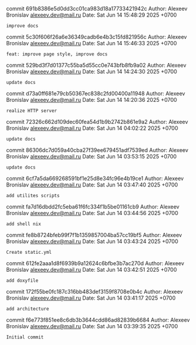 commit 691b8386e5d0dd3cc01ca983d18a17733421942c
Author: Alexeev Bronislav <alexeev.dev@mail.ru>
Date:   Sat Jun 14 15:48:29 2025 +0700

    improve docs

commit 5c30f606f26a6e36349cadb6e4b3c15fd821956c
Author: Alexeev Bronislav <alexeev.dev@mail.ru>
Date:   Sat Jun 14 15:46:33 2025 +0700

    feat: improve page style, improve docs

commit 529bd3f7d01377c55ba5d55cc0e743bfb8fb9a02
Author: Alexeev Bronislav <alexeev.dev@mail.ru>
Date:   Sat Jun 14 14:24:30 2025 +0700

    update docs

commit d73a0ff681e79cb50367ec838c2fd00400a11948
Author: Alexeev Bronislav <alexeev.dev@mail.ru>
Date:   Sat Jun 14 14:20:36 2025 +0700

    realize HTTP server

commit 72326c662d109dec60fea54d1b9b2742b861e9a2
Author: Alexeev Bronislav <alexeev.dev@mail.ru>
Date:   Sat Jun 14 04:02:22 2025 +0700

    update docs

commit 86306dc7d059a40cba27f39ee679451adf7539ed
Author: Alexeev Bronislav <alexeev.dev@mail.ru>
Date:   Sat Jun 14 03:53:15 2025 +0700

    update docs

commit 6cf7a5da669268591bf1e25d8e34fc96e4b19ce1
Author: Alexeev Bronislav <alexeev.dev@mail.ru>
Date:   Sat Jun 14 03:47:40 2025 +0700

    add utilites scripts

commit fa7d16dbdd2fc5eba61f6fc334f1b5be01161cb9
Author: Alexeev Bronislav <alexeev.dev@mail.ru>
Date:   Sat Jun 14 03:44:56 2025 +0700

    add shell nix

commit fe8b8724bfeb99f7f1b1359857004ba57cc19bf5
Author: Alexeev Bronislav <alexeev.dev@mail.ru>
Date:   Sat Jun 14 03:43:24 2025 +0700

    Create static.yml

commit 612fe2aaa1d8f6939b9a12624c6bfbe3b7ac270d
Author: Alexeev Bronislav <alexeev.dev@mail.ru>
Date:   Sat Jun 14 03:42:51 2025 +0700

    add doxyfile

commit 172f55be0fc187c316bb483def3159f8708e0b4c
Author: Alexeev Bronislav <alexeev.dev@mail.ru>
Date:   Sat Jun 14 03:41:17 2025 +0700

    add architecture

commit f6e773f851ee8c6db3b3644cdd86ad82839b6684
Author: Alexeev Bronislav <alexeev.dev@mail.ru>
Date:   Sat Jun 14 03:39:35 2025 +0700

    Initial commit
